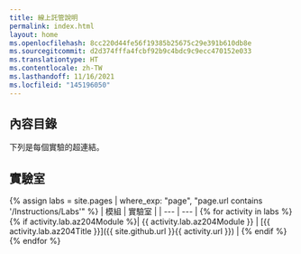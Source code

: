 ```yaml
---
title: 線上託管說明
permalink: index.html
layout: home
ms.openlocfilehash: 8cc220d44fe56f19385b25675c29e391b610db8e
ms.sourcegitcommit: d2d374fffa4fcbf92b9c4bdc9c9ecc470152e033
ms.translationtype: HT
ms.contentlocale: zh-TW
ms.lasthandoff: 11/16/2021
ms.locfileid: "145196050"
---
```

## <a name="content-directory"></a>內容目錄

下列是每個實驗的超連結。

## <a name="labs"></a>實驗室

{% assign labs = site.pages | where_exp: "page", "page.url contains '/Instructions/Labs'" %}
| 模組 | 實驗室 |
| --- | --- |
{% for activity in labs  %}{% if activity.lab.az204Module %}| {{ activity.lab.az204Module }} | [{{ activity.lab.az204Title }}]({{ site.github.url }}{{ activity.url }}) |
{% endif %}{% endfor %}
